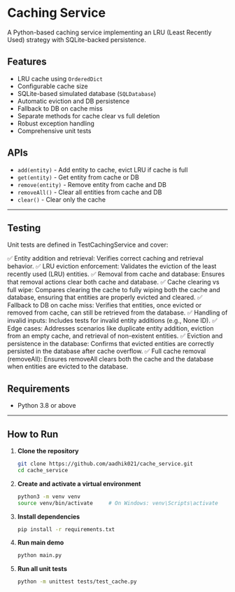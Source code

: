 # Caching Service

A Python-based caching service implementing an LRU (Least Recently Used) strategy with SQLite-backed persistence.

## Features

- LRU cache using `OrderedDict`
- Configurable cache size
- SQLite-based simulated database (`SQLDatabase`)
- Automatic eviction and DB persistence
- Fallback to DB on cache miss
- Separate methods for cache clear vs full deletion
- Robust exception handling
- Comprehensive unit tests

## APIs

- `add(entity)` - Add entity to cache, evict LRU if cache is full
- `get(entity)` - Get entity from cache or DB
- `remove(entity)` - Remove entity from cache and DB
- `removeAll()` - Clear all entities from cache and DB
- `clear()` - Clear only the cache

---

## Testing
Unit tests are defined in TestCachingService and cover:

✅ Entity addition and retrieval: Verifies correct caching and retrieval behavior.
✅ LRU eviction enforcement: Validates the eviction of the least recently used (LRU) entities.
✅ Removal from cache and database: Ensures that removal actions clear both cache and database.
✅ Cache clearing vs full wipe: Compares clearing the cache to fully wiping both the cache and database, ensuring that entities are properly evicted and cleared.
✅ Fallback to DB on cache miss: Verifies that entities, once evicted or removed from cache, can still be retrieved from the database.
✅ Handling of invalid inputs: Includes tests for invalid entity additions (e.g., None ID).
✅ Edge cases: Addresses scenarios like duplicate entity addition, eviction from an empty cache, and retrieval of non-existent entities.
✅ Eviction and persistence in the database: Confirms that evicted entities are correctly persisted in the database after cache overflow.
✅ Full cache removal (removeAll): Ensures removeAll clears both the cache and the database when entities are evicted to the database.

## Requirements

- Python 3.8 or above

---

## How to Run

1. **Clone the repository**
   ```bash
   git clone https://github.com/aadhik021/cache_service.git
   cd cache_service

2. **Create and activate a virtual environment**
   ```bash
   python3 -m venv venv
   source venv/bin/activate     # On Windows: venv\Scripts\activate

3. **Install dependencies**
    ```bash
    pip install -r requirements.txt

4. **Run main demo**
    ```bash
    python main.py

5. **Run all unit tests**
    ```bash
    python -m unittest tests/test_cache.py




